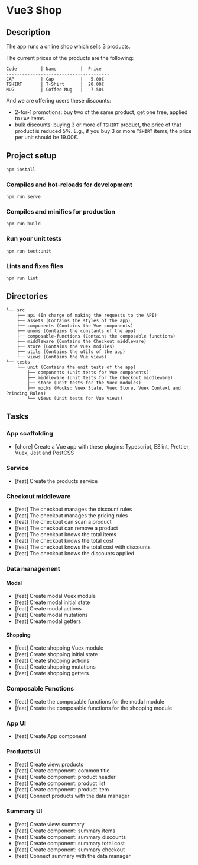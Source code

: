 # Vue3 Shop

## Description

The app runs a online shop which sells 3 products.

The current prices of the products are the following:

```
Code         | Name         |  Price
---------------------------------------
CAP          | Cap          |   5.00€
TSHIRT       | T-Shirt      |  20.00€
MUG          | Coffee Mug   |   7.50€
```

And we are offering users these discounts:

- 2-for-1 promotions: buy two of the same product, get one free, applied to `CAP` items.
- bulk discounts: buying 3 or more of `TSHIRT` product, the price of that product is reduced 5%. E.g., if you buy 3 or more `TSHIRT` items, the price per unit should be 19.00€.

## Project setup

```
npm install
```

### Compiles and hot-reloads for development

```
npm run serve
```

### Compiles and minifies for production

```
npm run build
```

### Run your unit tests

```
npm run test:unit
```

### Lints and fixes files

```
npm run lint
```

## Directories

```
└── src
    ├── api (In charge of making the requests to the API)
    ├── assets (Contains the styles of the app)
    ├── components (Contains the Vue components)
    ├── enums (Contains the constants of the app)
    ├── composable-functions (Contains the composable functions)
    ├── middleware (Contains the Checkout middleware)
    ├── store (Contains the Vuex modules)
    ├── utils (Contains the utils of the app)
    └── views (Contains the Vue views)
└── tests
    └── unit (Contains the unit tests of the app)
        ├── components (Unit tests for Vue components)
        ├── middleware (Unit tests for the Checkout middleware)
        ├── store (Unit tests for the Vuex modules)
        ├── mocks (Mocks: Vuex State, Vuex Store, Vuex Context and Princing Rules)
        └── views (Unit tests for Vue views)
```

## Tasks

### App scaffolding

- [chore] Create a Vue app with these plugins: Typescript, ESlint, Prettier, Vuex, Jest and PostCSS

### Service

- [feat] Create the products service

### Checkout middleware

- [feat] The checkout manages the discount rules
- [feat] The checkout manages the pricing rules
- [feat] The checkout can scan a product
- [feat] The checkout can remove a product
- [feat] The checkout knows the total items
- [feat] The checkout knows the total cost
- [feat] The checkout knows the total cost with discounts
- [feat] The checkout knows the discounts applied

### Data management

#### Modal

- [feat] Create modal Vuex module
- [feat] Create modal initial state
- [feat] Create modal actions
- [feat] Create modal mutations
- [feat] Create modal getters

#### Shopping

- [feat] Create shopping Vuex module
- [feat] Create shopping initial state
- [feat] Create shopping actions
- [feat] Create shopping mutations
- [feat] Create shopping getters

### Composable Functions

- [feat] Create the composable functions for the modal module
- [feat] Create the composable functions for the shopping module

### App UI

- [feat] Create App component

### Products UI

- [feat] Create view: products
- [feat] Create component: common title
- [feat] Create component: product header
- [feat] Create component: product list
- [feat] Create component: product item
- [feat] Connect products with the data manager

### Summary UI

- [feat] Create view: summary
- [feat] Create component: summary items
- [feat] Create component: summary discounts
- [feat] Create component: summary total cost
- [feat] Create component: summary checkout
- [feat] Connect summary with the data manager
